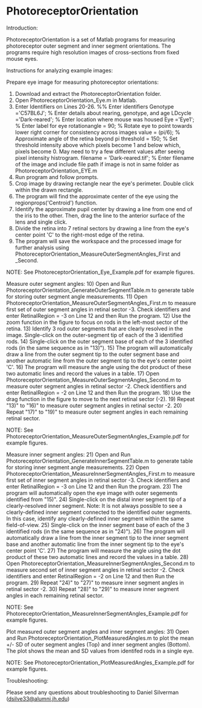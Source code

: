 # PhotoreceptorOrientation
Introduction:

PhotoreceptorOrientation is a set of Matlab programs for measuring photoreceptor outer segment and inner segment orientations. 
The programs require high resolution images of cross-sections from fixed mouse eyes.

Instructions for analyzing example images:

Prepare eye image for measuring photoreceptor orientations:
1) 	Download and extract the PhotoreceptorOrientation folder.
2) 	Open PhotoreceptorOrientation_Eye.m in Matlab.
3) 	Enter Identifiers on Lines 20-26.
		%% Enter identifiers
		Genotype ='C57BL6J'; % Enter details about rearing, genotype, and age
		LDcycle ='Dark-reared'; % Enter location where mouse was housed
		Eye ='Eye1'; % Enter label for eye
		rotationangle = 90; % Rotate eye to point towards lower right corner for consistency across images
		value = (pi/6); % Approximate angle of the retina beyond pi
		threshold = 150; % Set threshold intensity above which pixels become 1 and below which, pixels become 0.  May need to try a few different values after seeing pixel intensity histrogram.
		filename = 'Dark-reared.tif'; % Enter filename of the image and include file path if image is not in same folder as PhotoreceptorOrientation_EYE.m
4) 	Run program and follow prompts.
5) 	Crop image by drawing rectangle near the eye's perimeter. Double click within the drawn rectangle.
6) 	The program will find the approximate center of the eye using the regionprops('Centroid') function.
7) 	Identify the approximate pupil center by drawing a line from one end of the iris to the other. 
		Then, drag the line to the anterior surface of the lens and single click.	
8) 	Divide the retina into 7 retinal sectors by drawing a line from the eye's center point 'C' to the right-most edge of the retina.
9) 	The program will save the workspace and the processed image for further analysis using PhotoreceptorOrientation_MeasureOuterSegmentAngles_First and _Second.

NOTE: See PhotoreceptorOrientation_Eye_Example.pdf for example figures.

Measure outer segment angles:
10) 	Open and Run PhotoreceptorOrientation_GenerateOuterSegmentTable.m to generate table for storing outer segment angle measurements.
11)	Open PhotoreceptorOrientation_MeasureOuterSegmentAngles_First.m to measure first set of outer segment angles in retinal sector -3.
		Check identifiers and enter RetinalRegion = -3 on Line 12 and then Run the program.
12)	Use the zoom function in the figure to focus on rods in the left-most sector of the retina.
13)	Identify 3 rod outer segments that are clearly resolved in the image. Single-click on the outer-segment tip of each of the 3 identified rods.
14)	Single-click on the outer segment base of each of the 3 identified rods (in the same sequence as in "13)").
15) 	The program will automatically draw a line from the outer segment tip to the outer segment base 
		and another automatic line from the outer segment tip to the eye's center point 'C'.
16)	The program will measure the angle using the dot product of these two automatic lines and record the values in a table.
17)	Open PhotoreceptorOrientation_MeasureOuterSegmentAngles_Second.m to measure outer segment angles in retinal sector -2.
		Check identifiers and enter RetinalRegion = -2 on Line 12 and then Run the program.
18) 	Use the drag function in the figure to move to the next retinal sector (-2).
19)	Repeat "13)" to "16)" to measure outer segment angles in retinal sector -2.
20)	Repeat "17)" to "19)" to measure outer segment angles in each remaining retinal sector.

NOTE: 	See PhotoreceptorOrientation_MeasureOuterSegmentAngles_Example.pdf for example figures.

Measure inner segment angles:
21)	Open and Run PhotoreceptorOrientation_GenerateInnerSegmentTable.m to generate table for storing inner segment angle measurements.
22)	Open PhotoreceptorOrientation_MeasureInnerSegmentAngles_First.m to measure first set of inner segment angles in retinal sector -3.
		Check identifiers and enter RetinalRegion = -3 on Line 12 and then Run the program.
23) 	The program will automatically open the eye image with outer segements identified from "15)".
24) 	Single-click on the distal inner segment tip of a clearly-resolved inner segment. 
		Note: It is not always possible to see a clearly-defined inner segment connected to the identified outer segments.
		In this case, identify any clearly-defined inner segment within the same field-of-view.
25)	Single-click on the inner segment base of each of the 3 identified rods (in the same sequence as in "24)").
26) 	The program will automatically draw a line from the inner segment tip to the inner segment base 
		and another automatic line from the inner segment tip to the eye's center point 'C'.
27)	The program will measure the angle using the dot product of these two automatic lines and record the values in a table.
28)	Open PhotoreceptorOrientation_MeasureInnerSegmentAngles_Second.m to measure second set of inner segment angles in retinal sector -2.
		Check identifiers and enter RetinalRegion = -2 on Line 12 and then Run the program.
29) 	Repeat "24)" to "27)" to measure inner segment angles in retinal sector -2.
30) 	Repeat "28)" to "29)" to measure inner segment angles in each remaining retinal sector.

NOTE: 	See PhotoreceptorOrientation_MeasureInnerSegmentAngles_Example.pdf for example figures.

Plot measured outer segment angles and inner segment angles:
31) 	Open and Run PhotoreceptorOrientation_PlotMeasuredAngles.m to plot the mean +/- SD of outer segment angles (Top) and inner segment angles (Bottom).
		The plot shows the mean and SD values from identifed rods in a single eye.

NOTE:	See PhotoreceptorOrientation_PlotMeasuredAngles_Example.pdf for example figures.

Troubleshooting:

Please send any questions about troubleshooting to Daniel Silverman (dsilve33@alumni.jh.edu)
